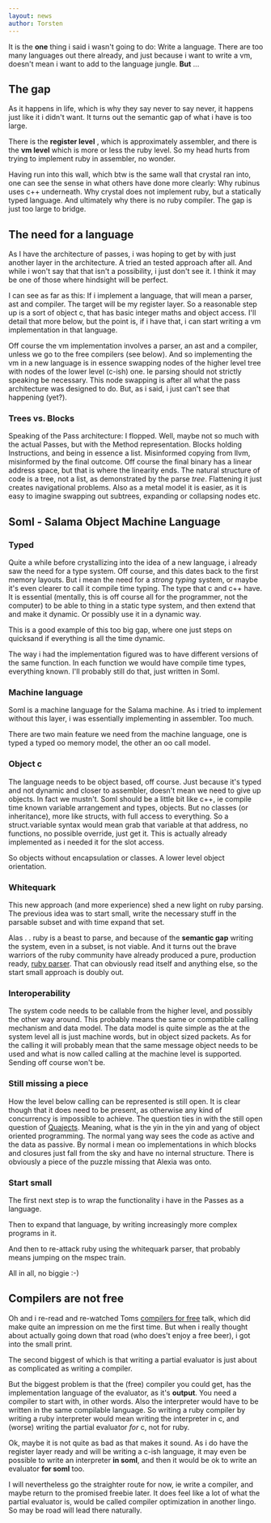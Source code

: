 ```yaml
---
layout: news
author: Torsten
---
```


It is the **one** thing i said i wasn't going to do: Write a language.
There are too many languages out there already, and just because i want to write a vm,
doesn't mean i want to add to the language jungle.
**But** ...

## The gap

As it happens in life, which is why they say never to say never, it happens just like it
i didn't want. It turns out the semantic gap of what i have is too large.

There is the **register level** , which is approximately assembler, and there is the **vm level**
which is more or less the ruby level. So my head hurts from trying to implement ruby in assembler,
no wonder.

Having run into this wall, which btw is the same wall that crystal ran into, one can see the sense
in what others have done more clearly: Why rubinus uses c++ underneath. Why crystal does not
implement ruby, but a statically typed language. And ultimately why there is no ruby compiler.
The gap is just too large to bridge.

## The need for a language

As I have the architecture of passes, i was hoping to get by with just another layer in the
architecture. A tried an tested approach after all. And while i won't say that that isn't a
possibility, i just don't see it. I think it may be one of those where hindsight will be perfect.

I can see as far as this: If i implement a language, that will mean a parser, ast and compiler.
The target will be my register layer. So a reasonable step up is a sort of object c, that has
basic integer maths and object access. I'll detail that more below, but the point is, if i have
that, i can start writing a vm implementation in that language.

Off course the vm implementation involves a parser, an ast and a compiler, unless we go to the free
compilers (see below). And so implementing the vm in a new language is in essence swapping nodes of
the higher level tree with nodes of the lower level (c-ish) one. Ie parsing should not strictly
speaking be necessary. This node swapping is after all what the pass architecture was designed
to do. But, as i said, i just can't see that happening (yet?).

### Trees vs. Blocks

Speaking of the Pass architecture: I flopped. Well, maybe not so much with the actual Passes, but
with the Method representation. Blocks holding Instructions, and being in essence a list.
Misinformed copying from llvm, misinformed by the final outcome. Off course the final binary
has a linear address space, but that is where the linearity ends. The natural structure of code
is a tree, not a list, as demonstrated by the parse *tree*. Flattening it just creates navigational
problems. Also as a metal model it is easier, as it is easy to imagine swapping out subtrees,
expanding or collapsing nodes etc.

## Soml - Salama Object Machine Language

### Typed

Quite a while before crystallizing into the idea of a new language, i already saw the need for a type
system. Off course, and this dates back to the first memory layouts. But i mean the need for a
*strong typing* system, or maybe it's even clearer to call it compile time typing. The type that c
and c++ have. It is essential (mentally, this is off course all for the programmer, not the computer)
to be able to thing in a static type system, and then extend that and make it dynamic.
Or possibly use it in a dynamic way.

This is a good example of this too big gap, where one just steps on quicksand if everything is
all the time dynamic.

The way i had the implementation figured was to have different versions of the same function. In
each function we would have compile time types, everything known. I'll probably still do that,
just written in Soml.

### Machine language

Soml is a machine language for the Salama machine. As i tried to implement without this layer, i was
essentially implementing in assembler. Too much.

There are two main feature we need from the machine language, one is typed a typed oo memory model,
the other an oo call model.

### Object c

The language needs to be object based, off course. Just because it's typed and not dynamic
and closer to assembler, doesn't mean we need to give up objects. In fact we mustn't. Soml
should be a little bit like c++, ie compile time known variable arrangement and types,
  objects. But no classes (or inheritance), more like structs, with full access to everything.
So a struct.variable syntax would mean grab that variable at that address, no functions, no possible
override, just get it. This is actually already implemented as i needed it for the slot access.  

So objects without encapsulation or classes. A lower level object orientation.

### Whitequark

This new approach (and more experience) shed a new light on ruby parsing. The previous idea was to
start small, write the necessary stuff in the parsable subset and with time expand that set.

Alas . . ruby is a beast to parse, and because of the **semantic gap** writing the system,
even in a subset, is not viable. And it turns out the brave warriors of the ruby community have
already produced a pure, production ready, [ruby parser](https://github.com/whitequark/parser).
That can obviously read itself and anything else, so the start small approach is doubly out.

### Interoperability

The system code needs to be callable from the higher level, and possibly the other way around.
This probably means the same or compatible calling mechanism and data model. The data model is
quite simple as the at the system level all is just machine words, but in object sized
packets. As for the calling it will probably mean that the same message object needs to be used
and what is now called calling at the machine level is supported. Sending off course won't be.

### Still missing a piece

How the level below calling can be represented is still open. It is clear though that it does need
to be present, as otherwise any kind of concurrency is impossible to achieve. The question ties
in with the still open question of [Quajects](http://valerieaurora.org/synthesis/SynthesisOS/ch4.html).
Meaning, what is the yin in the yin and yang of object oriented programming. The normal yang way sees
the code as active and the data as passive. By normal i mean oo implementations in which blocks and
closures just fall from the sky and have no internal structure. There is obviously a piece of
the puzzle missing that Alexia was onto.

### Start small

The first next step is to wrap the functionality i have in the Passes as a language.

Then to expand that language, by writing increasingly more complex programs in it.

And then to re-attack ruby using the whitequark parser, that probably means jumping on the
mspec train.

All in all, no biggie :-)

## Compilers are not free

Oh and i re-read and re-watched Toms [compilers for free](http://codon.com/compilers-for-free) talk,
which did make quite an impression on me the first time. But when i really thought about actually
going down that road (who does't enjoy a free beer), i got into the small print.

The second biggest of which is that writing a partial evaluator is just about as complicated
as writing a compiler.

But the biggest problem is that the (free) compiler you could get, has the implementation language
of the evaluator, as it's **output**. You need a compiler to start with, in other words.
Also the interpreter would have to be written in the same compilable language.
So writing a ruby compiler by writing a ruby interpreter would mean
writing the interpreter in c, and (worse) writing the partial evaluator *for* c, not for ruby.

Ok, maybe it is not quite as bad as that makes it sound. As i do have the register layer ready
and will be writing a c-ish language, it may even be possible to write an interpreter **in soml**,
and then it would be ok to write an evaluator **for soml** too.

I will nevertheless go the straighter route for now, ie write a compiler, and maybe return to the
promised freebie later. It does feel like a lot of what the partial evaluator is, would be called
compiler optimization in another lingo. So may be road will lead there naturally.

